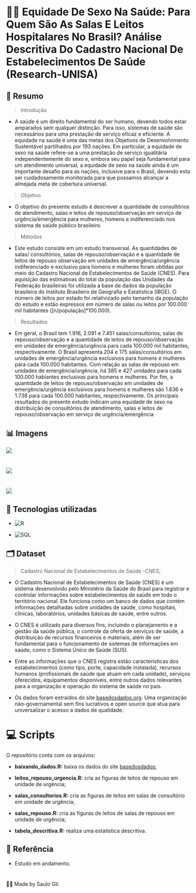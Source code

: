 # 🏩🛌 Equidade De Sexo Na Saúde: Para Quem São As Salas E Leitos Hospitalares No Brasil? Análise Descritiva Do Cadastro Nacional De Estabelecimentos De Saúde (Research-UNISA)

## 📒 Resumo
> Introdução
- A saúde é um direito fundamental do ser humano, devendo todos estar amparados sem qualquer distinção. Para isso, sistemas de saúde são necessários para uma prestação de serviço eficaz e eficiente. A equidade na saúde é uma das metas dos Objetivos de Desenvolvimento Sustentável partilhados por 193 nações. Em particular, a equidade de sexo na saúde refere-se a uma prestação de serviço igualitária independentemente do sexo e, embora seu papel seja fundamental para um atendimento universal, a equidade de sexo na saúde ainda é um importante desafio para as nações, inclusive para o Brasil, devendo esta ser cuidadosamente monitorada para que possamos alcançar a almejada meta de cobertura universal.

> Objetivo
- O objetivo do presente estudo é descrever a quantidade de consultórios de atendimento, salas e leitos de repouso/observação em serviço de urgência/emergência para mulheres, homens e indiferenciado nos sistema de saúde público brasileiro. 

> Métodos
- Este estudo consiste em um estudo transversal. As quantidades de salas/ consultórios, salas de repouso/observação e a quantidade de leitos de repouso observação em unidades de emergência/urgência indiferenciado e exclusivo para homens e mulheres foram obtidas por meio do Cadastro Nacional de Estabelecimentos de Saúde (CNES). Para aquisição das estimativas do total da população das Unidades da Federação brasileiras foi utilizada a base de dados da população brasileira do Instituto Brasileiro de Geografia e Estatistica (IBGE). O número de leitos por estado foi relativizado pelo tamanho da população do estudo e estão expressos em número de salas ou leitos por 100.000 mil habitantes ([n/população]*100.000). 

> Resultados
- Em geral, o Brasil tem 1.916, 2.091 e 7.451 salas/consultórios, salas de repouso/observação e a quantidade de leitos de repouso/observação em unidades de emergência/urgência para cada 100.000 mil habitantes, respectivamente. O Brasil apresenta 204 e 175 salas/consultórios em unidades de emergência/urgência exclusivos para homens e mulheres para cada 100.000 habitantes. Com relação as salas de repouso em unidades de emergência/urgência, há 385 e 427 unidades para cada 100.000 habiantes exclusivas para homens e mulheres. Por fim, a quantidade de leitos de repouso/observação em unidades de emergência/urgência exclusivos para homens e mulheres são 1.636 e  1.738 para cada 100.000 habitantes, respectivamente. Os principais resultados do presente estudo indicam uma equidade de sexo na distribuição de consultórios de atendimento, salas e leitos de repouso/observação em serviço de urgência/emergência

## 📊 Imagens 
![](leitos_repouso_urgencia.png)

#
![](salas_consultorio.png)

#
![](salas_repouso.png)


## 🤖 Tecnologias utilizadas
- ![R](https://img.shields.io/badge/R-gray?style=flat&logo=r&logoColor=white)

- ![SQL](https://img.shields.io/badge/SQL-gray?style=flat&logo=mysql&logoColor=white)

## 🗂️ Dataset 

 > Cadastro Nacional de Estabelecimentos de Saúde -CNES;

- O Cadastro Nacional de Estabelecimentos de Saúde (CNES) é um sistema desenvolvido pelo Ministério da Saúde do Brasil para registrar e controlar informações sobre estabelecimentos de saúde em todo o território nacional. Ele funciona como um banco de dados que contém informações detalhadas sobre unidades de saúde, como hospitais, clínicas, laboratórios, unidades básicas de saúde, entre outros.

- O CNES é utilizado para diversos fins, incluindo o planejamento e a gestão da saúde pública, o controle da oferta de serviços de saúde, a distribuição de recursos financeiros e materiais, além de ser fundamental para o funcionamento de sistemas de informações em saúde, como o Sistema Único de Saúde (SUS).

- Entre as informações que o CNES registra estão características dos estabelecimentos (como tipo, porte, capacidade instalada), recursos humanos (profissionais de saúde que atuam em cada unidade), serviços oferecidos, equipamentos disponíveis, entre outros dados relevantes para a organização e operação do sistema de saúde no país.

- Os dados foram extraidos do site [basedosdados.org](https://basedosdados.org/). Uma organização não-governamental sem fins lucrativos e open source que atua para universalizar o acesso a dados de qualidade. 

# 💻 Scripts

O repositório conta com os arquivos:

- **baixando_dados.R:** baixa os dados do site [basedosdados](https://basedosdados.org/);

- **leitos_repouso_urgencia.R:** cria as figuras de leitos de repouso em unidade de urgência;

- **salas_consultorios.R:** cria as figuras de leitos em salas de consultório em unidade de urgência;

- **salas_repouso.R:** cria as figuras de leitos de salas de repouso em unidade de urgência;

- **tabela_descritiva.R:** realiza uma estatística descritiva.


## 📑 Referência
- Estudo em andamento.

#
👨‍💻 Made by Saulo Gil.